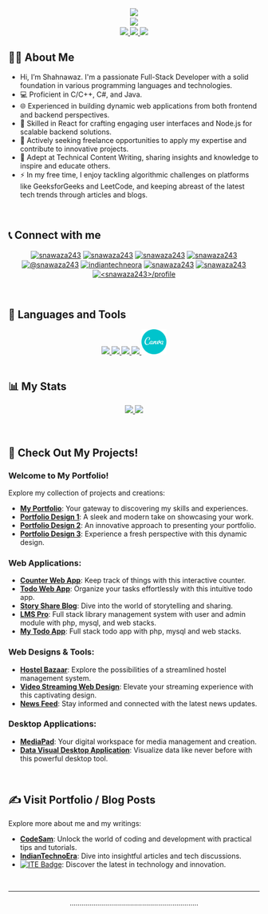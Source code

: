 <div align="center">
  <img src="https://media.tenor.com/CeDk6XdCgOUAAAAi/develop-web.gif" width="160" />
</div>

<div align="center">
  <a href="https://git.io/typing-svg">
    <img src="https://readme-typing-svg.demolab.com?font=Fira+Code&duration=2500&pause=1000&color=16C5F7&center=true&width=435&lines=Welcome+to+My+GitHub+world;Explore+more+and+get+more+" />
  </a>
</div>

<div align="center">
  <a href="http://ca.linkedin.com/in/snawaza243">
    <img src="https://img.shields.io/badge/LinkedIn-blue?style=for-the-badge&logo=linkedin&logoColor=white" />
  </a>
  <a href="http://twitter.com/snawaza243">
    <img src="https://img.shields.io/badge/Twitter-blue?style=for-the-badge&logo=twitter&logoColor=white" />
  </a>
  <a href="https://www.youtube.com/c/IndianTechnoEra">
    <img src="https://img.shields.io/badge/YouTube-red?style=for-the-badge&logo=youtube&logoColor=white" />
  </a>
 
</div>

## :man_technologist: About Me

- Hi, I’m Shahnawaz. I'm a passionate Full-Stack Developer with a solid foundation in various programming languages and technologies.
- 💻 Proficient in C/C++, C#, and Java.
- 🌐 Experienced in building dynamic web applications from both frontend and backend perspectives.
- 🚀 Skilled in React for crafting engaging user interfaces and Node.js for scalable backend solutions.
- 💼 Actively seeking freelance opportunities to apply my expertise and contribute to innovative projects.
- 📝 Adept at Technical Content Writing, sharing insights and knowledge to inspire and educate others.
- ⚡ In my free time, I enjoy tackling algorithmic challenges on platforms like GeeksforGeeks and LeetCode, and keeping abreast of the latest tech trends through articles and blogs.

<br/>

## 📞 Connect with me

<p align="center">
<a href="https://twitter.com/snawaza243" target="blank"><img align="center" src="https://raw.githubusercontent.com/rahuldkjain/github-profile-readme-generator/master/src/images/icons/Social/twitter.svg" alt="snawaza243" height="30" width="40" /></a>
<a href="https://linkedin.com/in/snawaza243" target="blank"><img align="center" src="https://raw.githubusercontent.com/rahuldkjain/github-profile-readme-generator/master/src/images/icons/Social/linked-in-alt.svg" alt="snawaza243" height="30" width="40" /></a>
<a href="https://stackoverflow.com/users/snawaza243" target="blank"><img align="center" src="https://raw.githubusercontent.com/rahuldkjain/github-profile-readme-generator/master/src/images/icons/Social/stack-overflow.svg" alt="snawaza243" height="30" width="40" /></a>
<a href="https://instagram.com/snawaza243" target="blank"><img align="center" src="https://raw.githubusercontent.com/rahuldkjain/github-profile-readme-generator/master/src/images/icons/Social/instagram.svg" alt="snawaza243" height="30" width="40" /></a>
<a href="https://hashnode.com/@snawaza243" target="blank"><img align="center" src="https://raw.githubusercontent.com/rahuldkjain/github-profile-readme-generator/master/src/images/icons/Social/hashnode.svg" alt="@snawaza243" height="30" width="40" /></a>
<a href="https://www.youtube.com/c/IndianTechnoEra" target="blank"><img align="center" src="https://raw.githubusercontent.com/rahuldkjain/github-profile-readme-generator/master/src/images/icons/Social/youtube.svg" alt="indiantechneora" height="30" width="40" /></a>
<a href="https://www.hackerrank.com/snawaza243" target="blank"><img align="center" src="https://raw.githubusercontent.com/rahuldkjain/github-profile-readme-generator/master/src/images/icons/Social/hackerrank.svg" alt="snawaza243" height="30" width="40" /></a>
<a href="https://www.leetcode.com/snawaza243" target="blank"><img align="center" src="https://raw.githubusercontent.com/rahuldkjain/github-profile-readme-generator/master/src/images/icons/Social/leet-code.svg" alt="snawaza243" height="30" width="40" /></a>
<a href="https://auth.geeksforgeeks.org/user/snawaza243/profile" target="blank"><img align="center" src="https://raw.githubusercontent.com/rahuldkjain/github-profile-readme-generator/master/src/images/icons/Social/geeks-for-geeks.svg" alt="<snawaza243>/profile" height="30" width="40" /></a>
</p>

<br/>

## :wrench: Languages and Tools

<div align="center">
<a href="https://skillicons.dev">
    <img src="https://skillicons.dev/icons?i=c,cpp,cs,java,python&theme=light" />
  </a>
  <a href="https://skills.thijs.gg">
    <img src="https://skills.thijs.gg/icons?i=html,css,js,react,sass,styledcomponents,materialui" />
  </a>
  <a href="https://skills.thijs.gg">
    <img src="https://skills.thijs.gg/icons?i=nodejs,nextjs,express,php,laravel,mysql,mongodb,aws,firebase" />
  </a>
  <a href="https://skills.thijs.gg">
    <img src="https://skills.thijs.gg/icons?i=xd,arduino,git,github,npm,androidstudio,docker,eclipse,vscode,visualstudio" />
  </a>
  <img src="https://github.com/devicons/devicon/blob/master/icons/canva/canva-original.svg" title="Canva" alt="Canva" width="50" height="50"/>  

  <!--
 <a href="https://developer.android.com" target="_blank" rel="noreferrer"> <img src="https://raw.githubusercontent.com/devicons/devicon/master/icons/android/android-original-wordmark.svg" alt="android" width="40" height="40"/> </a> <a href="https://www.arduino.cc/" target="_blank" rel="noreferrer"> <img src="https://cdn.worldvectorlogo.com/logos/arduino-1.svg" alt="arduino" width="40" height="40"/> </a> <a href="https://getbootstrap.com" target="_blank" rel="noreferrer"> <img src="https://raw.githubusercontent.com/devicons/devicon/master/icons/bootstrap/bootstrap-plain-wordmark.svg" alt="bootstrap" width="40" height="40"/> </a> <a href="https://www.cprogramming.com/" target="_blank" rel="noreferrer"> <img src="https://raw.githubusercontent.com/devicons/devicon/master/icons/c/c-original.svg" alt="c" width="40" height="40"/> </a> <a href="https://www.w3schools.com/cpp/" target="_blank" rel="noreferrer"> <img src="https://raw.githubusercontent.com/devicons/devicon/master/icons/cplusplus/cplusplus-original.svg" alt="cplusplus" width="40" height="40"/> </a> <a href="https://www.w3schools.com/cs/" target="_blank" rel="noreferrer"> <img src="https://raw.githubusercontent.com/devicons/devicon/master/icons/csharp/csharp-original.svg" alt="csharp" width="40" height="40"/> </a> <a href="https://www.w3schools.com/css/" target="_blank" rel="noreferrer"> <img src="https://raw.githubusercontent.com/devicons/devicon/master/icons/css3/css3-original-wordmark.svg" alt="css3" width="40" height="40"/> </a> <a href="https://www.docker.com/" target="_blank" rel="noreferrer"> <img src="https://raw.githubusercontent.com/devicons/devicon/master/icons/docker/docker-original-wordmark.svg" alt="docker" width="40" height="40"/> </a> <a href="https://expressjs.com" target="_blank" rel="noreferrer"> <img src="https://raw.githubusercontent.com/devicons/devicon/master/icons/express/express-original-wordmark.svg" alt="express" width="40" height="40"/> </a> <a href="https://firebase.google.com/" target="_blank" rel="noreferrer"> <img src="https://www.vectorlogo.zone/logos/firebase/firebase-icon.svg" alt="firebase" width="40" height="40"/> </a> <a href="https://cloud.google.com" target="_blank" rel="noreferrer"> <img src="https://www.vectorlogo.zone/logos/google_cloud/google_cloud-icon.svg" alt="gcp" width="40" height="40"/> </a> <a href="https://git-scm.com/" target="_blank" rel="noreferrer"> <img src="https://www.vectorlogo.zone/logos/git-scm/git-scm-icon.svg" alt="git" width="40" height="40"/> </a> <a href="https://www.w3.org/html/" target="_blank" rel="noreferrer"> <img src="https://raw.githubusercontent.com/devicons/devicon/master/icons/html5/html5-original-wordmark.svg" alt="html5" width="40" height="40"/> </a> <a href="https://www.java.com" target="_blank" rel="noreferrer"> <img src="https://raw.githubusercontent.com/devicons/devicon/master/icons/java/java-original.svg" alt="java" width="40" height="40"/> </a> <a href="https://developer.mozilla.org/en-US/docs/Web/JavaScript" target="_blank" rel="noreferrer"> <img src="https://raw.githubusercontent.com/devicons/devicon/master/icons/javascript/javascript-original.svg" alt="javascript" width="40" height="40"/> </a> <a href="https://www.mongodb.com/" target="_blank" rel="noreferrer"> <img src="https://raw.githubusercontent.com/devicons/devicon/master/icons/mongodb/mongodb-original-wordmark.svg" alt="mongodb" width="40" height="40"/> </a> <a href="https://www.mysql.com/" target="_blank" rel="noreferrer"> <img src="https://raw.githubusercontent.com/devicons/devicon/master/icons/mysql/mysql-original-wordmark.svg" alt="mysql" width="40" height="40"/> </a> <a href="https://nextjs.org/" target="_blank" rel="noreferrer"> <img src="https://cdn.worldvectorlogo.com/logos/nextjs-2.svg" alt="nextjs" width="40" height="40"/> </a> <a href="https://nodejs.org" target="_blank" rel="noreferrer"> <img src="https://raw.githubusercontent.com/devicons/devicon/master/icons/nodejs/nodejs-original-wordmark.svg" alt="nodejs" width="40" height="40"/> </a> <a href="https://www.php.net" target="_blank" rel="noreferrer"> <img src="https://raw.githubusercontent.com/devicons/devicon/master/icons/php/php-original.svg" alt="php" width="40" height="40"/> </a> <a href="https://postman.com" target="_blank" rel="noreferrer"> <img src="https://www.vectorlogo.zone/logos/getpostman/getpostman-icon.svg" alt="postman" width="40" height="40"/> </a> <a href="https://www.python.org" target="_blank" rel="noreferrer"> <img src="https://raw.githubusercontent.com/devicons/devicon/master/icons/python/python-original.svg" alt="python" width="40" height="40"/> </a> <a href="https://reactjs.org/" target="_blank" rel="noreferrer"> <img src="https://raw.githubusercontent.com/devicons/devicon/master/icons/react/react-original-wordmark.svg" alt="react" width="40" height="40"/> </a> <a href="https://redux.js.org" target="_blank" rel="noreferrer"> <img src="https://raw.githubusercontent.com/devicons/devicon/master/icons/redux/redux-original.svg" alt="redux" width="40" height="40"/> </a> <a href="https://sass-lang.com" target="_blank" rel="noreferrer"> <img src="https://raw.githubusercontent.com/devicons/devicon/master/icons/sass/sass-original.svg" alt="sass" width="40" height="40"/> </a>  -->
</div>

<br/>

## :bar_chart: My Stats

<div align="center">
  <a href="https://github.com/snawaza243/github-readme-stats">
    <img src="https://github-readme-stats.vercel.app/api/top-langs/?username=snawaza243&layout=compact&theme=tokyonight" />
  </a>
  <a href="https://github.com/snawaza243/github-readme-streak-stats">
    <img src="http://github-readme-streak-stats.herokuapp.com?user=snawaza243&theme=tokyonight&background=000000" />
  </a>
</div>


<br/>

<!--<p align="left"> <img src="https://komarev.com/ghpvc/?username=snawaza243&label=Profile%20views&color=0e75b6&style=flat" alt="snawaza243" /> </p> 
<p align="center"> <a href="https://github.com/ryo-ma/github-profile-trophy"><img src="https://github-profile-trophy.vercel.app/?username=snawaza243" alt="snawaza243" /></a> </p>
-->


<br/>

## :rocket: Check Out My Projects!

### Welcome to My Portfolio!

Explore my collection of projects and creations:

- [**My Portfolio**](https://github.com/snawaza243/react-portfolio): Your gateway to discovering my skills and experiences.
- [**Portfolio Design 1**](https://github.com/snawaza243/portfolio): A sleek and modern take on showcasing your work.
- [**Portfolio Design 2**](https://github.com/snawaza243/portfolio-design-2): An innovative approach to presenting your portfolio.
- [**Portfolio Design 3**](https://snawaza243.github.io/portfolio-design-1): Experience a fresh perspective with this dynamic design.

### Web Applications:

- [**Counter Web App**](https://snawaza243.github.io/react-state-counter/): Keep track of things with this interactive counter.
- [**Todo Web App**](https://snawaza243.github.io/react-todo-app/): Organize your tasks effortlessly with this intuitive todo app.
- [**Story Share Blog**](https://snawaza243.github.io/react-blog-app/): Dive into the world of storytelling and sharing.
- [**LMS Pro**](https://github.com/snawaza243/lmspro/): Full stack library management system with user and admin module with php, mysql, and web stacks.
- [**My Todo App**](https://github.com/snawaza243/ptodo/): Full stack todo app with php, mysql and web stacks.
  
### Web Designs & Tools:

- [**Hostel Bazaar**](https://github.com/snawaza243/hostelbazaar): Explore the possibilities of a streamlined hostel management system.
- [**Video Streaming Web Design**](https://github.com/snawaza243/react-netflix-clone): Elevate your streaming experience with this captivating design.
- [**News Feed**](https://github.com/snawaza243/news-feed): Stay informed and connected with the latest news updates.

### Desktop Applications:

- [**MediaPad**](https://github.com/snawaza243/MediaPad): Your digital workspace for media management and creation.
- [**Data Visual Desktop Application**](https://github.com/snawaza243/pydataview): Visualize data like never before with this powerful desktop tool.

<br/>

## :writing_hand: Visit Portfolio / Blog Posts

Explore more about me and my writings:

- [**CodeSam**](https://www.codesam.in): Unlock the world of coding and development with practical tips and tutorials.
- [**IndianTechnoEra**](https://www.indiantechnoera.in): Dive into insightful articles and tech discussions.
- [![ITE Badge](https://custom-icon-badges.demolab.com/badge/custom-badge-blue.svg?logo=ite)](www.indiantechnoera.in): Discover the latest in technology and innovation.

<br/>

---

<p align="center">................................................................</p>
